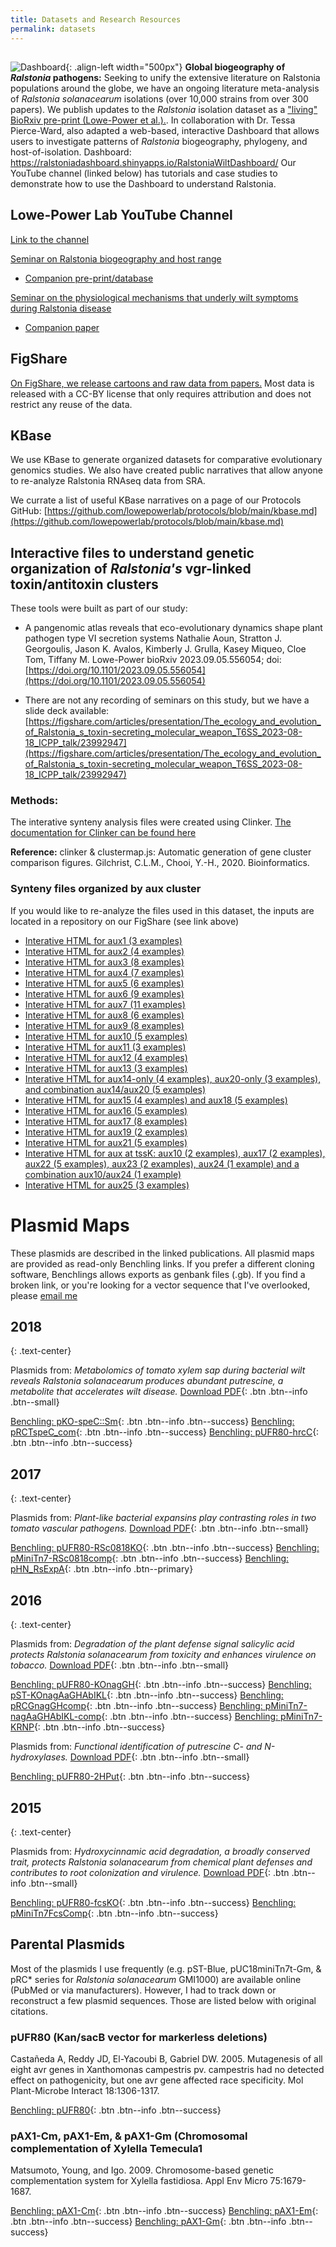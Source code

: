```yaml
---
title: Datasets and Research Resources
permalink: datasets
---
```

## 
![Dashboard](/assets/images/dashboard.png){: .align-left width="500px"}
**Global biogeography of *Ralstonia* pathogens:** Seeking to unify the extensive literature on Ralstonia populations around the globe, we have an ongoing literature meta-analysis of *Ralstonia solanacearum* isolations (over 10,000 strains from over 300 papers). We publish updates to the *Ralstonia* isolation dataset as a ["living" BioRxiv pre-print (Lowe-Power et al.).](https://www.biorxiv.org/content/10.1101/2020.07.13.189936v5). In collaboration with Dr. Tessa Pierce-Ward, also adapted a web-based, interactive Dashboard that allows users to investigate patterns of *Ralstonia* biogeography, phylogeny, and host-of-isolation. Dashboard: https://ralstoniadashboard.shinyapps.io/RalstoniaWiltDashboard/  Our YouTube channel (linked below) has tutorials and case studies to demonstrate how to use the Dashboard to understand Ralstonia. 

## Lowe-Power Lab YouTube Channel
[Link to the channel](https://www.youtube.com/channel/UC0x1gbM48khnawBZ8AfAgxA)

[Seminar on Ralstonia biogeography and host range]()
* [Companion pre-print/database](https://www.biorxiv.org/content/10.1101/2020.07.13.189936v4)

[Seminar on the physiological mechanisms that underly wilt symptoms during Ralstonia disease]()
* [Companion paper](https://apsjournals.apsnet.org/doi/full/10.1094/PHYTOFR-06-21-0041-R)

## FigShare
[On FigShare, we release cartoons and raw data from papers.](https://figshare.com/authors/Tiffany_Lowe-Power/6561146) 
Most data is released with a CC-BY license that only requires attribution and does not restrict any reuse of the data. 

## KBase 
We use KBase to generate organized datasets for comparative evolutionary genomics studies. We also have created public narratives that allow anyone to re-analyze Ralstonia RNAseq data from SRA. 

We currate a list of useful KBase narratives on a page of our Protocols GitHub:
[https://github.com/lowepowerlab/protocols/blob/main/kbase.md](https://github.com/lowepowerlab/protocols/blob/main/kbase.md) 

## Interactive files to understand genetic organization of *Ralstonia's* vgr-linked toxin/antitoxin clusters
These tools were built as part of our study: 

* A pangenomic atlas reveals that eco-evolutionary dynamics shape plant pathogen type VI secretion systems
Nathalie Aoun, Stratton J. Georgoulis, Jason K. Avalos, Kimberly J. Grulla, Kasey Miqueo, Cloe Tom, Tiffany M. Lowe-Power
bioRxiv 2023.09.05.556054; doi: [https://doi.org/10.1101/2023.09.05.556054](https://doi.org/10.1101/2023.09.05.556054)

* There are not any recording of seminars on this study, but we have a slide deck available: [https://figshare.com/articles/presentation/The_ecology_and_evolution_of_Ralstonia_s_toxin-secreting_molecular_weapon_T6SS_2023-08-18_ICPP_talk/23992947](https://figshare.com/articles/presentation/The_ecology_and_evolution_of_Ralstonia_s_toxin-secreting_molecular_weapon_T6SS_2023-08-18_ICPP_talk/23992947)

### Methods: 

The interative synteny analysis files were created using Clinker. [The documentation for Clinker can be found here](https://github.com/gamcil/clinker)

**Reference:** clinker & clustermap.js: Automatic generation of gene cluster comparison figures. Gilchrist, C.L.M., Chooi, Y.-H., 2020. Bioinformatics.

### Synteny files organized by aux cluster 

If you would like to re-analyze the files used in this dataset, the inputs are located in a repository on our FigShare (see link above)

* [Interative HTML for aux1 (3 examples)](https://lowepowerlab.github.io/assets/clinker/vgr_aux/aux_types/aux1_Fig.html)
* [Interative HTML for aux2 (4 examples)](https://lowepowerlab.github.io/assets/clinker/vgr_aux/aux_types/aux2_Fig.html)
* [Interative HTML for aux3 (8 examples)](https://lowepowerlab.github.io/assets/clinker/vgr_aux/aux_types/aux3_Fig.html)
* [Interative HTML for aux4 (7 examples)](https://lowepowerlab.github.io/assets/clinker/vgr_aux/aux_types/aux4_Fig.html)
* [Interative HTML for aux5 (6 examples)](https://lowepowerlab.github.io/assets/clinker/vgr_aux/aux_types/aux5_Fig.html)
* [Interative HTML for aux6 (9 examples)](https://lowepowerlab.github.io/assets/clinker/vgr_aux/aux_types/aux6_Fig.html)
* [Interative HTML for aux7 (11 examples)](https://lowepowerlab.github.io/assets/clinker/vgr_aux/aux_types/aux7_Fig.html)
* [Interative HTML for aux8 (6 examples)](https://lowepowerlab.github.io/assets/clinker/vgr_aux/aux_types/aux8_Fig.html)
* [Interative HTML for aux9 (8 examples)](https://lowepowerlab.github.io/assets/clinker/vgr_aux/aux_types/aux9_Fig.html)
* [Interative HTML for aux10 (5 examples)](https://lowepowerlab.github.io/assets/clinker/vgr_aux/aux_types/aux10_Fig.html)
* [Interative HTML for aux11 (3 examples)](https://lowepowerlab.github.io/assets/clinker/vgr_aux/aux_types/aux11_Fig.html)
* [Interative HTML for aux12 (4 examples)](https://lowepowerlab.github.io/assets/clinker/vgr_aux/aux_types/aux12_Fig.html)
* [Interative HTML for aux13 (3 examples)](https://lowepowerlab.github.io/assets/clinker/vgr_aux/aux_types/aux13_Fig.html)
* [Interative HTML for aux14-only (4 examples), aux20-only (3 examples), and combination aux14/aux20 (5 examples)](https://lowepowerlab.github.io/assets/clinker/vgr_aux/aux_types/aux14_aux20_Fig.html)
* [Interative HTML for aux15 (4 examples) and aux18 (5 examples)](https://lowepowerlab.github.io/assets/clinker/vgr_aux/aux_types/aux15_aux18_Fig.html)
* [Interative HTML for aux16 (5 examples)](https://lowepowerlab.github.io/assets/clinker/vgr_aux/aux_types/aux16_Fig.html)
* [Interative HTML for aux17 (8 examples)](https://lowepowerlab.github.io/assets/clinker/vgr_aux/aux_types/aux17_Fig.html)
* [Interative HTML for aux19 (2 examples)](https://lowepowerlab.github.io/assets/clinker/vgr_aux/aux_types/aux19_Fig.html)
* [Interative HTML for aux21 (5 examples)](https://lowepowerlab.github.io/assets/clinker/vgr_aux/aux_types/aux21_Fig.html)
* [Interative HTML for aux at tssK: aux10 (2 examples), aux17 (2 examples), aux22 (5 examples), aux23 (2 examples), aux24 (1 example) and a combination aux10/aux24 (1 example)](https://lowepowerlab.github.io/assets/clinker/vgr_aux/aux_types/aux22_23_24_10_17_Fig.html)
* [Interative HTML for aux25 (3 examples)](https://lowepowerlab.github.io/assets/clinker/vgr_aux/aux_types/aux25_Fig.html)



# Plasmid Maps

These plasmids are described in the linked publications. All plasmid maps are provided as read-only Benchling links. If you prefer a different cloning software, Benchlings allows exports as genbank files (.gb). If you find a broken link, or you're looking for a vector sequence that I've overlooked, please [email me](mailto:tiff.lowe@gmail.com)

## 2018
{: .text-center}

Plasmids from: *Metabolomics of tomato xylem sap during bacterial wilt reveals Ralstonia solanacearum produces abundant putrescine, a metabolite that accelerates wilt disease.*
[Download PDF](/assets/papers/pub_xylem_metabo_put.pdf){: .btn .btn--info .btn--small}

[Benchling: pKO-speC::Sm](https://benchling.com/s/seq-7CZyOX1rZF5NYhvGvVcQ){: .btn .btn--info .btn--success}
[Benchling: pRCTspeC_com](https://benchling.com/s/seq-NKO3SxZWZp4gFhLDKveJ){: .btn .btn--info .btn--success}
[Benchling: pUFR80-hrcC](https://benchling.com/s/seq-jLqhQ35GbJ4PQV8cZeRg){: .btn .btn--info .btn--success}

## 2017
{: .text-center}

Plasmids from: *Plant-like bacterial expansins play contrasting roles in two tomato vascular pathogens.* [Download PDF](/assets/papers/pub_clavi_ralsto_expansins.pdf){: .btn .btn--info .btn--small}

[Benchling: pUFR80-RSc0818KO](https://benchling.com/s/seq-bsZQQpr8UoQDv8qehPZn){: .btn .btn--info .btn--success}
[Benchling: pMiniTn7-RSc0818comp](https://benchling.com/s/seq-Ghja0tFUNOHYhPYrafjT){: .btn .btn--info .btn--success}
[Benchling: pHN_RsExpA](https://benchling.com/s/seq-Gezq36zTRcyptq7Vvh3t){: .btn .btn--info .btn--primary}

## 2016
{: .text-center}

Plasmids from: *Degradation of the plant defense signal salicylic acid protects *Ralstonia solanacearum* from toxicity and enhances virulence on tobacco.* [Download PDF](/assets/papers/pub_ralstonia_salicylic_deg.pdf){: .btn .btn--info .btn--small}

[Benchling: pUFR80-KOnagGH](https://benchling.com/s/seq-6Xfj3n9yAmHix8q0Zuek){: .btn .btn--info .btn--success}
[Benchling: pST-KOnagAaGHAbIKL](https://benchling.com/s/seq-oMgGdjfCB9bbxNvrntFZ){: .btn .btn--info .btn--success}
[Benchling: pRCGnagGHcomp](https://benchling.com/s/seq-Kbz9uizoeG0FqqkQOOeL){: .btn .btn--info .btn--success}
[Benchling: pMiniTn7-nagAaGHAbIKL-comp](https://benchling.com/s/seq-3ccZp1gI3dEIuMTMS87F){: .btn .btn--info .btn--success}
[Benchling: pMiniTn7-KRNP](https://benchling.com/s/seq-ERBQTjoZl4zWM9WsP2XL){: .btn .btn--info .btn--success}

Plasmids from: *Functional identification of putrescine C- and N-hydroxylases.*
[Download PDF](/assets/papers/pub_hydroxy_putrescine.pdf){: .btn .btn--info .btn--small}

[Benchling: pUFR80-2HPut](https://benchling.com/s/seq-rX7hpZHENqxwTGHGKoFv){: .btn .btn--info .btn--success}

## 2015
{: .text-center}

Plasmids from: *Hydroxycinnamic acid degradation, a broadly conserved trait, protects Ralstonia solanacearum from chemical plant defenses and contributes to root colonization and virulence.*
[Download PDF](/assets/papers/pub_ralstonia_hca_degradation.pdf){: .btn .btn--info .btn--small}

[Benchling: pUFR80-fcsKO](https://benchling.com/s/yJIsar7R){: .btn .btn--info .btn--success}
[Benchling: pMiniTn7FcsComp](https://benchling.com/s/0yveOCu9){: .btn .btn--info .btn--success}

## Parental Plasmids

Most of the plasmids I use frequently (e.g. pST-Blue, pUC18miniTn7t-Gm, & pRC* series for *Ralstonia solanacearum* GMI1000) are available online (PubMed or via manufacturers). However, I had to track down or reconstruct a few plasmid sequences.  Those are listed below with original citations.

### pUFR80 (Kan/sacB vector for markerless deletions)

Castañeda A, Reddy JD, El-Yacoubi B, Gabriel DW. 2005. Mutagenesis of all eight avr genes in Xanthomonas campestris pv. campestris had no detected effect on pathogenicity, but one avr gene affected race specificity. Mol Plant-Microbe Interact 18:1306-1317. 

[Benchling: pUFR80](https://benchling.com/s/SGEEU7){: .btn .btn--info .btn--success}

### pAX1-Cm, pAX1-Em, & pAX1-Gm (Chromosomal complementation of Xylella Temecula1

Matsumoto, Young, and Igo. 2009. Chromosome-based genetic complementation system for Xylella fastidiosa. Appl Env Micro 75:1679-1687. 

[Benchling: pAX1-Cm](https://benchling.com/s/seq-P5ieKhi83h8dF3sZVh8m){: .btn .btn--info .btn--success}
[Benchling: pAX1-Em](https://benchling.com/s/seq-lKAzFa9aV3hdEMUwwtTM){: .btn .btn--info .btn--success}
[Benchling: pAX1-Gm](https://benchling.com/s/seq-9C532mruhQPR3jndxFrB){: .btn .btn--info .btn--success}
